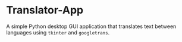 # Translator-App
A simple Python desktop GUI application that translates text between languages using `tkinter` and `googletrans`.
